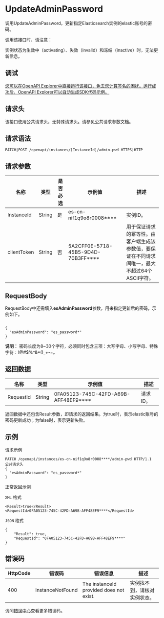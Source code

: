 # UpdateAdminPassword

调用UpdateAdminPassword，更新指定Elasticsearch实例的elastic账号的密码。

调用该接口时，请注意：

实例状态为生效中（activating）、失效（invalid）和冻结（inactive）时，无法更新信息。

## 调试

[您可以在OpenAPI Explorer中直接运行该接口，免去您计算签名的困扰。运行成功后，OpenAPI Explorer可以自动生成SDK代码示例。](https://api.aliyun.com/#product=elasticsearch&api=UpdateAdminPassword&type=ROA&version=2017-06-13)

## 请求头

该接口使用公共请求头，无特殊请求头。请参见公共请求参数文档。

## 请求语法

```
PATCH|POST /openapi/instances/[InstanceId]/admin-pwd HTTPS|HTTP
```

## 请求参数

|名称|类型|是否必选|示例值|描述|
|--|--|----|---|--|
|InstanceId|String|是|es-cn-nif1q9o8r0008\*\*\*\*|实例ID。 |
|clientToken|String|否|5A2CFF0E-5718-45B5-9D4D-70B3FF\*\*\*\*|用于保证请求的幂等性。由客户端生成该参数值，要保证在不同请求间唯一，最大不超过64个ASCII字符。 |

## RequestBody

RequestBody中还需填入**esAdminPassword**参数，用来指定更新后的密码，示例如下。

```

{
  "esAdminPassword": "es_password*"
}

```

**说明：** 密码长度为8~30个字符，必须同时包含三项：大写字母、小写字母、特殊字符：!@\#$%^&\*\(\)\_+-=。

## 返回数据

|名称|类型|示例值|描述|
|--|--|---|--|
|RequestId|String|0FA05123-745C-42FD-A69B-AFF48EF9\*\*\*\*|请求ID。 |

返回数据中还包含Result参数，即请求的返回结果。为true时，表示elastic账号的密码更新成功；为false时，表示更新失败。

## 示例

请求示例

```
PATCH /openapi/instances/es-cn-nif1q9o8r0008****/admin-pwd HTTP/1.1
公共请求头
{
  "esAdminPassword": "es_password*"
}
```

正常返回示例

`XML` 格式

```
<Result>true</Result>
<RequestId>0FA05123-745C-42FD-A69B-AFF48EF9****</RequestId>
```

`JSON` 格式

```
{
    "Result": true,
    "RequestId": "0FA05123-745C-42FD-A69B-AFF48EF9****"
}
```

## 错误码

|HttpCode|错误码|错误信息|描述|
|--------|---|----|--|
|400|InstanceNotFound|The instanceId provided does not exist.|实例找不到，请核对实例状态。|

访问[错误中心](https://error-center.alibabacloud.com/status/product/elasticsearch)查看更多错误码。

